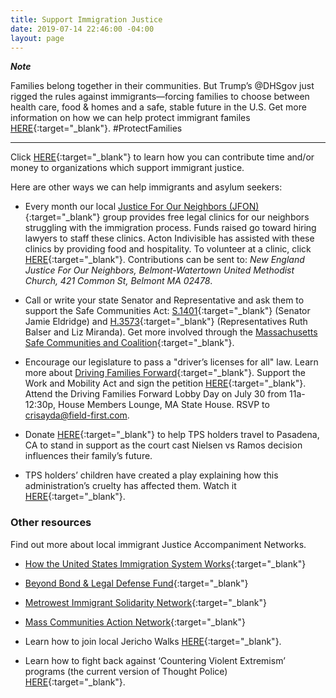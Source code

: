 ```yaml
---
title: Support Immigration Justice
date: 2019-07-14 22:46:00 -04:00
layout: page
---
```


***Note***

Families belong together in their communities. But Trump’s @DHSgov just rigged the rules against immigrants—forcing families to choose between health care, food & homes and a safe, stable future in the U.S.  Get more information on how we can help protect immigrant familes [HERE](https://www.protectingimmigrantfamilies.org){:target="_blank"}. #ProtectFamilies
  
---

Click [HERE](https://docs.google.com/document/d/e/2PACX-1vTMqS6yDQZAGNdad1FYd6cMwj0EoEzDvkqgVPN0GzKX9UpMEaH1U9QmAhTwB-JOiw8MruJaYHj0VNf9/pub){:target="_blank"} to learn how you can contribute time and/or money to organizations which support immigrant justice.

Here are other ways we can help immigrants and asylum seekers:

* Every month our local [Justice For Our Neighbors (JFON)](http://www.newenglandjfon.org){:target="_blank"} group provides free legal clinics for our neighbors struggling with the immigration process. Funds raised go toward hiring lawyers to staff these clinics. Acton Indivisible has assisted with these clinics by providing food and hospitality. To volunteer at a clinic, click [HERE](http://www.newenglandjfon.org/advocacy){:target="_blank"}.  Contributions can be sent to: *New England Justice For Our Neighbors, Belmont-Watertown United Methodist Church, 421 Common St, Belmont MA 02478*. 


* Call or write your state Senator and Representative and ask them to support the Safe Communities Act: [S.1401](https://malegislature.gov/Bills/191/S1401){:target="_blank"} (Senator Jamie Eldridge) and [H.3573](https://malegislature.gov/Bills/191/H3573){:target="_blank"} (Representatives Ruth Balser and Liz Miranda). Get more involved through the [Massachusetts Safe Communities and Coalition](https://www.facebook.com/safecommunitiesma/){:target="_blank"}.


* Encourage our legislature to pass a "driver’s licenses for all" law.  Learn more about [Driving Families Forward](https://www.facebook.com/DrivingFamiliesForward){:target="_blank"}.  Support the Work and Mobility Act and sign the petition [HERE](https://actionnetwork.org/petitions/dff-petition){:target="_blank"}.  Attend the Driving Families Forward Lobby Day on July 30 from 11a-12:30p, House Members Lounge, MA State House. RSVP to crisayda@field-first.com.


* Donate [HERE](https://actionnetwork.org/fundraising/support-the-massachusetts-tps-committee?source=facebook&){:target="_blank"} to help TPS holders travel to Pasadena, CA to stand in support as the court cast Nielsen vs Ramos decision influences their family’s future.

* TPS holders’ children have created a play explaining how this administration’s cruelty has affected them.  Watch it [HERE](http://guide.bnntv.org:8000/CablecastPublicSite/show/93888?channel=2){:target="_blank"}.

### Other resources

Find out more about local immigrant Justice Accompaniment Networks.

* [How the United States Immigration System Works](https://www.americanimmigrationcouncil.org/research/how-united-states-immigration-system-works){:target="_blank"}   

* [Beyond Bond & Legal Defense Fund](https://beyondbondboston.org/){:target="_blank"}  

* [Metrowest Immigrant Solidarity Network](https://fundrazr.com/misnneighborfund?ref=sh_3800Wc_ab_7f8v6FeYGJL7f8v6FeYGJL){:target="_blank"}  

* [Mass Communities Action Network](https://www.mcan.us/new-events){:target="_blank"}   

* Learn how to join local Jericho Walks [HERE](https://www.facebook.com/groups/BAC4J){:target="_blank"}.  

* Learn how to fight back against ‘Countering Violent Extremism’ programs (the current version of Thought Police) [HERE](https://facebook.com/MuslimJusticeLeague){:target="_blank"}.  